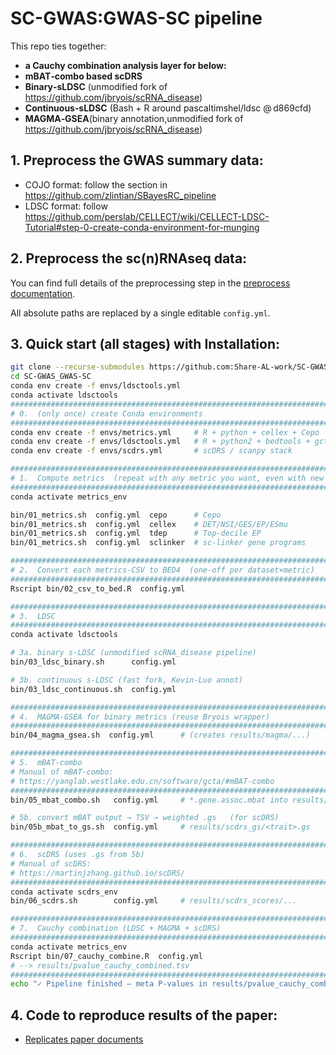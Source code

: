 # SC-GWAS:GWAS-SC pipeline
This repo ties together:

* **a Cauchy combination analysis layer for below:**
* **mBAT‑combo based scDRS**
* **Binary‑sLDSC** (unmodified fork of <https://github.com/jbryois/scRNA_disease>)  
* **Continuous‑sLDSC** (Bash + R around pascaltimshel/ldsc @ d869cfd)  
* **MAGMA‑GSEA**(binary annotation,unmodified fork of <https://github.com/jbryois/scRNA_disease>)

## 1. Preprocess the GWAS summary data:
* COJO format: follow the section in https://github.com/zlintian/SBayesRC_pipeline
* LDSC format: follow https://github.com/perslab/CELLECT/wiki/CELLECT-LDSC-Tutorial#step-0-create-conda-environment-for-munging

## 2. Preprocess the sc(n)RNAseq data:
You can find full details of the preprocessing step in the [preprocess documentation](https://github.com/Share-AL-work/SC-GWAS_GWAS-SC/tree/main/preprocess).


All absolute paths are replaced by a single editable `config.yml`.

## 3. Quick start (all stages) with Installation:

```bash
git clone --recurse-submodules https://github.com:Share-AL-work/SC-GWAS_GWAS-SC.git
cd SC-GWAS_GWAS-SC
conda env create -f envs/ldsctools.yml
conda activate ldsctools
################################################################################
# 0.  (only once) create Conda environments
################################################################################
conda env create -f envs/metrics.yml     # R + python + cellex + Cepo
conda env create -f envs/ldsctools.yml   # R + python2 + bedtools + gcta
conda env create -f envs/scdrs.yml       # scDRS / scanpy stack

################################################################################
# 1.  Compute metrics  (repeat with any metric you want, even with new metrics)
################################################################################
conda activate metrics_env

bin/01_metrics.sh  config.yml  cepo      # Cepo
bin/01_metrics.sh  config.yml  cellex    # DET/NSI/GES/EP/ESmu
bin/01_metrics.sh  config.yml  tdep      # Top‑decile EP
bin/01_metrics.sh  config.yml  sclinker  # sc‑linker gene programs

################################################################################
# 2.  Convert each metrics‑CSV to BED4  (one‑off per dataset×metric)
################################################################################
Rscript bin/02_csv_to_bed.R  config.yml

################################################################################
# 3.  LDSC
################################################################################
conda activate ldsctools

# 3a. binary s‑LDSC (unmodified scRNA_disease pipeline)
bin/03_ldsc_binary.sh      config.yml

# 3b. continuous s‑LDSC (fast fork, Kevin‑Luo annot)
bin/03_ldsc_continuous.sh  config.yml

################################################################################
# 4.  MAGMA‑GSEA for binary metrics (reuse Bryois wrapper)
################################################################################
bin/04_magma_gsea.sh  config.yml      # (creates results/magma/...)

################################################################################
# 5.  mBAT‑combo 
# Manual of mBAT-combo:
# https://yanglab.westlake.edu.cn/software/gcta/#mBAT-combo
################################################################################
bin/05_mbat_combo.sh   config.yml     # *.gene.assoc.mbat into results/mbat

# 5b. convert mBAT output → TSV → weighted .gs   (for scDRS)
bin/05b_mbat_to_gs.sh  config.yml     # results/scdrs_gs/<trait>.gs

################################################################################
# 6.  scDRS (uses .gs from 5b)
# Manual of scDRS:
# https://martinjzhang.github.io/scDRS/
################################################################################
conda activate scdrs_env
bin/06_scdrs.sh        config.yml     # results/scdrs_scores/...

################################################################################
# 7.  Cauchy combination (LDSC + MAGMA + scDRS)
################################################################################
conda activate metrics_env
Rscript bin/07_cauchy_combine.R  config.yml
# --> results/pvalue_cauchy_combined.tsv
################################################################################
echo "✓ Pipeline finished — meta P‑values in results/pvalue_cauchy_combined.tsv"
```

## 4. Code to reproduce results of the paper:
* [Replicates paper documents](https://github.com/Share-AL-work/SC-GWAS_GWAS-SC/tree/main/Replicates_paper)



























